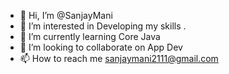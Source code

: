 - 👋 Hi, I’m @SanjayMani
- 👀 I’m interested in Developing my skills .
- 🌱 I’m currently learning Core Java
- 💞️ I’m looking to collaborate on App Dev
- 📫 How to reach me sanjaymani2111@gmail.com

<!---
SanjayMani21/SanjayMani21 is a ✨ special ✨ repository because its `README.md` (this file) appears on your GitHub profile.
You can click the Preview link to take a look at your changes.
--->

